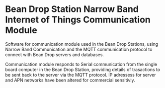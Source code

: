 # Bean Drop Station Narrow Band Internet of Things Communication Module
Software for communication module used in the Bean Drop Stations, using Narrow Band Communication and the MQTT communication protocol to connect with Bean Drop servers and databases.

Communication module responds to Serial communication from the single board computer in the Bean Drop Station, providing details of trasactions to be sent back to the server via the MQTT protocol. IP adressess for server and APN networks have been altered for commercial sensitiviy.

